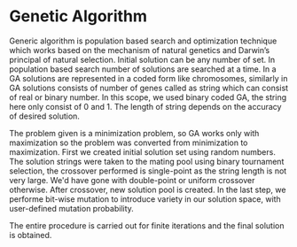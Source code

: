 # Genetic Algorithm
Generic algorithm is population based search and optimization technique which works 
based on the mechanism of natural genetics and Darwin’s principal of natural selection.
Initial solution can be any number of set. In population based search number of 
solutions are searched at a time. In a GA solutions are represented in a coded form like 
chromosomes, similarly in GA solutions consists of number of genes called as string which 
can consist of real or binary number. In this scope, we used binary coded GA, the string 
here only consist of 0 and 1. The length of string depends on the accuracy of desired solution.

The problem given is a minimization problem, so GA works only with maximization so the problem was converted 
from minimization to maximization. First we created initial solution set using random numbers.
The solution strings were taken to the mating pool using binary tournament selection, the crossover
performed is single-point as the string length is not very large. We'd have gone with double-point
or uniform crossover otherwise. After crossover, new solution pool is created. In the last step,
we performe bit-wise mutation to introduce variety in our solution space, with user-defined mutation probability.

The entire procedure is carried out for finite iterations and the final solution is obtained.
